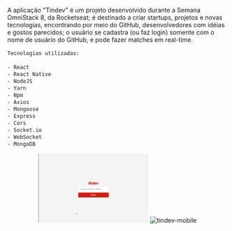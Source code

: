 <p>
    A aplicação "Tindev" é um projeto desenvolvido durante a Semana OmniStack 8, da Rocketseat; é destinado a criar startups, projetos e novas tecnologias, encontrando por meio do GitHub, desenvolvedores com idéias e gostos parecidos; o usuário se cadastra (ou faz login) somente com o nome de usuário do GitHub, e pode fazer matches em real-time.

    Tecnologias utilizadas: 
    
    - React
    - React Native
    - NodeJS
    - Yarn
    - Npm
    - Axios
    - Mongoose 
    - Express
    - Cors
    - Socket.io
    - WebSocket
    - MongoDB
</p>
<p align="center">
    <img alt="tindev-desktop" src=".github/desktopIMG.png" width="50%" />
    <img alt="tindev-mobile" src=".github/mobileIMG.png" width="50%" />
</p>